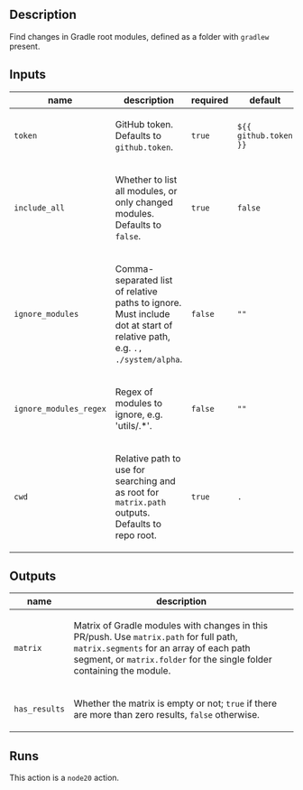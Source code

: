 ## Description

Find changes in Gradle root modules, defined as a folder with `gradlew` present.

## Inputs

| name | description | required | default |
| --- | --- | --- | --- |
| `token` | <p>GitHub token. Defaults to <code>github.token</code>.</p> | `true` | `${{ github.token }}` |
| `include_all` | <p>Whether to list all modules, or only changed modules. Defaults to <code>false</code>.</p> | `true` | `false` |
| `ignore_modules` | <p>Comma-separated list of relative paths to ignore. Must include dot at start of relative path, e.g. <code>., ./system/alpha</code>.</p> | `false` | `""` |
| `ignore_modules_regex` | <p>Regex of modules to ignore, e.g. 'utils/.*'.</p> | `false` | `""` |
| `cwd` | <p>Relative path to use for searching and as root for <code>matrix.path</code> outputs. Defaults to repo root.</p> | `true` | `.` |


## Outputs

| name | description |
| --- | --- |
| `matrix` | <p>Matrix of Gradle modules with changes in this PR/push. Use <code>matrix.path</code> for full path, <code>matrix.segments</code> for an array of each path segment, or <code>matrix.folder</code> for the single folder containing the module.</p> |
| `has_results` | <p>Whether the matrix is empty or not; <code>true</code> if there are more than zero results, <code>false</code> otherwise.</p> |


## Runs

This action is a `node20` action.


